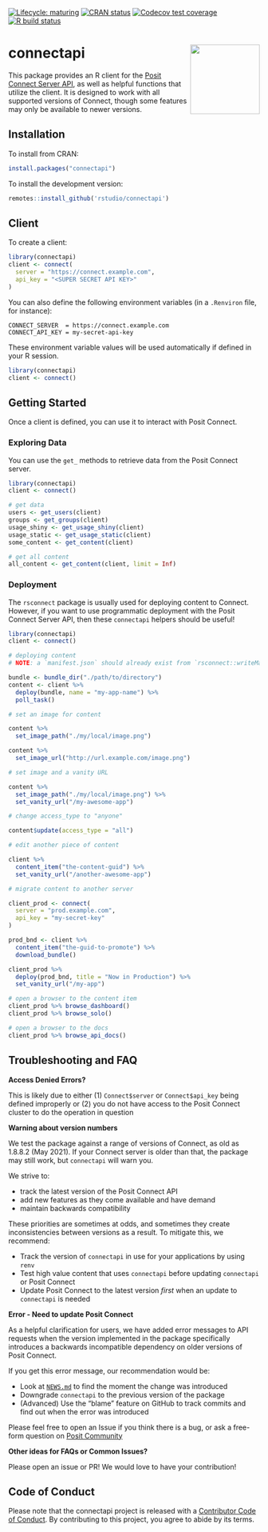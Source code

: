
<!-- README.md is generated from README.Rmd. Please edit that file -->

<!-- badges: start -->

[![Lifecycle:
maturing](https://img.shields.io/badge/lifecycle-maturing-blue.svg)](https://lifecycle.r-lib.org/articles/stages.html#maturing)
[![CRAN
status](https://www.r-pkg.org/badges/version/connectapi)](https://cran.r-project.org/package=connectapi)
[![Codecov test
coverage](https://codecov.io/gh/rstudio/connectapi/branch/main/graph/badge.svg)](https://app.codecov.io/gh/rstudio/connectapi?branch=main)
[![R build
status](https://github.com/rstudio/connectapi/workflows/R-CMD-check/badge.svg)](https://github.com/rstudio/connectapi/actions)
<!-- badges: end -->

# connectapi <img src='man/figures/logo.svg' align="right" height="139" />

This package provides an R client for the [Posit Connect Server
API](https://docs.posit.co/connect/api/), as well as helpful functions
that utilize the client. It is designed to work with all supported
versions of Connect, though some features may only be available to newer
versions.

## Installation

To install from CRAN:

``` r
install.packages("connectapi")
```

To install the development version:

``` r
remotes::install_github('rstudio/connectapi')
```

## Client

To create a client:

``` r
library(connectapi)
client <- connect(
  server = "https://connect.example.com",
  api_key = "<SUPER SECRET API KEY>"
)
```

You can also define the following environment variables (in a
`.Renviron` file, for instance):

    CONNECT_SERVER  = https://connect.example.com
    CONNECT_API_KEY = my-secret-api-key

These environment variable values will be used automatically if defined
in your R session.

``` r
library(connectapi)
client <- connect()
```

## Getting Started

Once a client is defined, you can use it to interact with Posit Connect.

### Exploring Data

You can use the `get_` methods to retrieve data from the Posit Connect
server.

``` r
library(connectapi)
client <- connect()

# get data
users <- get_users(client)
groups <- get_groups(client)
usage_shiny <- get_usage_shiny(client)
usage_static <- get_usage_static(client)
some_content <- get_content(client)

# get all content
all_content <- get_content(client, limit = Inf)
```

### Deployment

The `rsconnect` package is usually used for deploying content to
Connect. However, if you want to use programmatic deployment with the
Posit Connect Server API, then these `connectapi` helpers should be
useful!

``` r
library(connectapi)
client <- connect()

# deploying content
# NOTE: a `manifest.json` should already exist from `rsconnect::writeManifest()`

bundle <- bundle_dir("./path/to/directory")
content <- client %>%
  deploy(bundle, name = "my-app-name") %>%
  poll_task()

# set an image for content

content %>%
  set_image_path("./my/local/image.png")

content %>%
  set_image_url("http://url.example.com/image.png")

# set image and a vanity URL

content %>%
  set_image_path("./my/local/image.png") %>%
  set_vanity_url("/my-awesome-app")

# change access_type to "anyone"

content$update(access_type = "all")

# edit another piece of content

client %>%
  content_item("the-content-guid") %>%
  set_vanity_url("/another-awesome-app")

# migrate content to another server

client_prod <- connect(
  server = "prod.example.com",
  api_key = "my-secret-key"
)

prod_bnd <- client %>%
  content_item("the-guid-to-promote") %>%
  download_bundle()

client_prod %>%
  deploy(prod_bnd, title = "Now in Production") %>%
  set_vanity_url("/my-app")

# open a browser to the content item
client_prod %>% browse_dashboard()
client_prod %>% browse_solo()

# open a browser to the docs
client_prod %>% browse_api_docs()
```

## Troubleshooting and FAQ

**Access Denied Errors?**

This is likely due to either (1) `Connect$server` or `Connect$api_key`
being defined improperly or (2) you do not have access to the Posit
Connect cluster to do the operation in question

**Warning about version numbers**

We test the package against a range of versions of Connect, as old as
1.8.8.2 (May 2021). If your Connect server is older than that, the
package may still work, but `connectapi` will warn you.

We strive to:

- track the latest version of the Posit Connect API
- add new features as they come available and have demand
- maintain backwards compatibility

These priorities are sometimes at odds, and sometimes they create
inconsistencies between versions as a result. To mitigate this, we
recommend:

- Track the version of `connectapi` in use for your applications by
  using `renv`
- Test high value content that uses `connectapi` before updating
  `connectapi` or Posit Connect
- Update Posit Connect to the latest version *first* when an update to
  `connectapi` is needed

**Error - Need to update Posit Connect**

As a helpful clarification for users, we have added error messages to
API requests when the version implemented in the package specifically
introduces a backwards incompatible dependency on older versions of
Posit Connect.

If you get this error message, our recommendation would be:

- Look at [`NEWS.md`](./NEWS.md) to find the moment the change was
  introduced
- Downgrade `connectapi` to the previous version of the package
- (Advanced) Use the “blame” feature on GitHub to track commits and find
  out when the error was introduced

Please feel free to open an Issue if you think there is a bug, or ask a
free-form question on [Posit
Community](https://forum.posit.co/c/posit-professional-hosted/posit-connect/27)

**Other ideas for FAQs or Common Issues?**

Please open an issue or PR! We would love to have your contribution!

## Code of Conduct

Please note that the connectapi project is released with a [Contributor
Code of
Conduct](https://pkgs.rstudio.com/connectapi/CODE_OF_CONDUCT.html). By
contributing to this project, you agree to abide by its terms.
